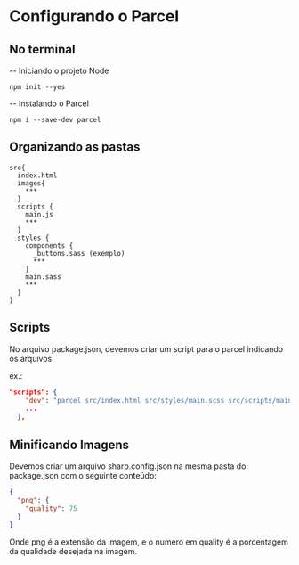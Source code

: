 # Configurando o Parcel

## No terminal

-- Iniciando o projeto Node
```Shell
npm init --yes
```

-- Instalando o Parcel
```Shell
npm i --save-dev parcel
```

## Organizando as pastas

```
src{
  index.html
  images{
    ***
  }
  scripts {
    main.js
    ***
  }
  styles {
    components {
      _buttons.sass (exemplo)
      ***
    }
    main.sass
    ***
  }
}
```

## Scripts

No arquivo package.json, devemos criar um script para o parcel indicando os arquivos

ex.:

```json
"scripts": {
    "dev": "parcel src/index.html src/styles/main.scss src/scripts/main.js",
    ...
  },
```

## Minificando Imagens

Devemos criar um arquivo sharp.config.json na mesma pasta do package.json com o seguinte conteúdo:

```json
{
  "png": {
    "quality": 75
  }
}
```
Onde png é a extensão da imagem, e o numero em quality é a porcentagem da qualidade desejada na imagem.